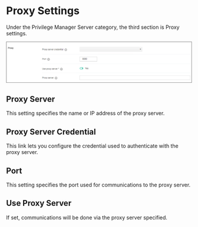 [title]: # (Proxy Settings)
[tags]: # (general configuration)
[priority]: # (6)
# Proxy Settings

Under the Privilege Manager Server category, the third section is Proxy settings.

![Privilege Manager Proxy](images/pm/proxy.png "Privilege Manager Proxy")

## Proxy Server

This setting specifies the name or IP address of the proxy server.

## Proxy Server Credential

This link lets you configure the credential used to authenticate with the proxy server.

## Port

This setting specifies the port used for communications to the proxy server.

## Use Proxy Server

If set, communications will be done via the proxy server specified.

